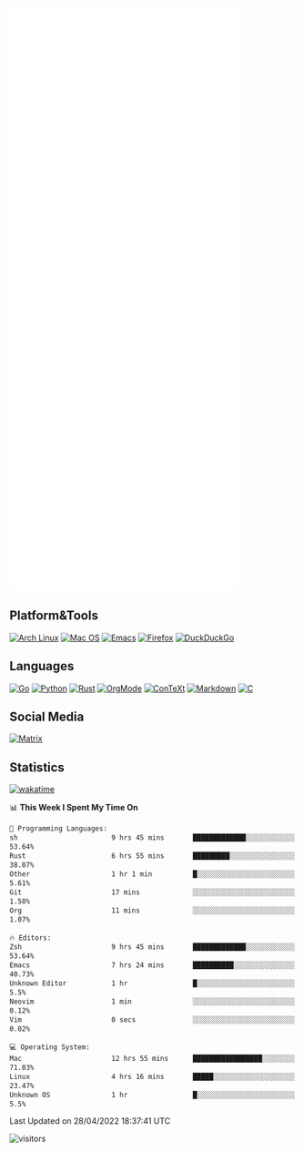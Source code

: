 ![Metrics](https://github.com/SteamedFish/SteamedFish/blob/master/github-metrics.svg)

## Platform&Tools

[![Arch Linux](https://img.shields.io/badge/ArchLinux-1793D1?logo=arch-linux&logoColor=fff&style=flat-square)](https://archlinux.org/)
[![Mac OS](https://img.shields.io/badge/MacOS-000000?style=flat-square&logo=macos&logoColor=F0F0F0)](https://www.apple.com/macos/)
[![Emacs](https://img.shields.io/badge/Emacs-%237F5AB6.svg?&style=flat-square&logo=gnu-emacs&logoColor=white)](https://www.gnu.org/software/emacs/)
[![Firefox](https://img.shields.io/badge/Firefox-FF7139?style=flat-square&logo=Firefox-Browser&logoColor=white)](https://firefox.com/)
[![DuckDuckGo](https://img.shields.io/badge/DuckDuckGo-DE5833?style=flat-square&logo=DuckDuckGo&logoColor=white)](https://duckduckgo.com/)

## Languages

[![Go](https://img.shields.io/badge/Golang-%2300ADD8.svg?style=flat-square&logo=go&logoColor=white)](https://golang.org/)
[![Python](https://img.shields.io/badge/Python-3670A0?style=flat-square&logo=python&logoColor=ffdd54)](https://www.python.org/)
[![Rust](https://img.shields.io/badge/Rust-%23000000.svg?style=flat-square&logo=rust&logoColor=white)](https://www.rust-lang.org/)
[![OrgMode](https://img.shields.io/badge/OrgMode-%23000000.svg?style=flat-square&logo=org&logoColor=white)](https://orgmode.org/)
[![ConTeXt](https://img.shields.io/badge/ConTeXt-%23008080.svg?style=flat-square&logo=latex&logoColor=white)](https://contextgarden.net/)
[![Markdown](https://img.shields.io/badge/MarkDown-%23000000.svg?style=flat-square&logo=markdown&logoColor=white)](https://daringfireball.net/projects/markdown/)
[![C](https://img.shields.io/badge/C-%2300599C.svg?style=flat-square&logo=c&logoColor=white)](https://www.iso.org/standard/74528.html)

## Social Media

[![Matrix](https://img.shields.io/badge/SteamedFish-2CA5E0?style=social&logo=matrix&logoColor=black)](https://matrix.to/#/@i:steamedfish.org)

## Statistics
[![wakatime](https://wakatime.com/badge/user/168280d6-fcf2-4b4f-ad3a-dc4612f35b38.svg)](https://wakatime.com/@168280d6-fcf2-4b4f-ad3a-dc4612f35b38)

<!--START_SECTION:waka-->
📊 **This Week I Spent My Time On** 

```text
💬 Programming Languages: 
sh                       9 hrs 45 mins       █████████████░░░░░░░░░░░░   53.64% 
Rust                     6 hrs 55 mins       █████████░░░░░░░░░░░░░░░░   38.07% 
Other                    1 hr 1 min          █░░░░░░░░░░░░░░░░░░░░░░░░   5.61% 
Git                      17 mins             ░░░░░░░░░░░░░░░░░░░░░░░░░   1.58% 
Org                      11 mins             ░░░░░░░░░░░░░░░░░░░░░░░░░   1.07%

🔥 Editors: 
Zsh                      9 hrs 45 mins       █████████████░░░░░░░░░░░░   53.64% 
Emacs                    7 hrs 24 mins       ██████████░░░░░░░░░░░░░░░   40.73% 
Unknown Editor           1 hr                █░░░░░░░░░░░░░░░░░░░░░░░░   5.5% 
Neovim                   1 min               ░░░░░░░░░░░░░░░░░░░░░░░░░   0.12% 
Vim                      0 secs              ░░░░░░░░░░░░░░░░░░░░░░░░░   0.02%

💻 Operating System: 
Mac                      12 hrs 55 mins      █████████████████░░░░░░░░   71.03% 
Linux                    4 hrs 16 mins       █████░░░░░░░░░░░░░░░░░░░░   23.47% 
Unknown OS               1 hr                █░░░░░░░░░░░░░░░░░░░░░░░░   5.5%

```


 Last Updated on 28/04/2022 18:37:41 UTC
<!--END_SECTION:waka-->

![visitors](https://visitor-badge.laobi.icu/badge?page_id=SteamedFish.SteamedFish)
